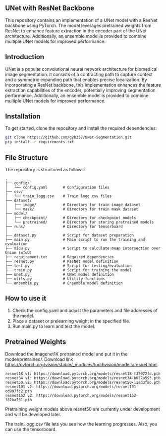 ## UNet with ResNet Backbone

This repository contains an implementation of a UNet model with a ResNet backbone using PyTorch. The model leverages pretrained weights from ResNet to enhance feature extraction in the encoder part of the UNet architecture. Additionally, an ensemble model is provided to combine multiple UNet models for improved performance.



## Introduction

UNet is a popular convolutional neural network architecture for biomedical image segmentation. It consists of a contracting path to capture context and a symmetric expanding path that enables precise localization. By incorporating a ResNet backbone, this implementation enhances the feature extraction capabilities of the encoder, potentially improving segmentation performance. Additionally, an ensemble model is provided to combine multiple UNet models for improved performance.



## Installation

To get started, clone the repository and install the required dependencies:

```bash
git clone https://github.com/gyb357/UNet-Segmentation.git
pip install -r requirements.txt
```



## File Structure
The repository is structured as follows:
```
.
├── config/
│   └── config.yaml       # Configuration files
├── csv/
│   └── train_logg.csv    # Train logg csv files
├── dataset/
│   ├── image/            # Directory for train image dataset
│   └── mask/             # Directory for train mask dataset
├── model/
│   ├── checkpoint/       # Directory for checkpoint models
│   └── pretrained/       # Directory for storing pretrained models
├── runs/                 # Directory for tensorboard
│
├── dataset.py            # Script for dataset preparation
├── main.py               # Main script to run the training and evaluation
├── miou.py               # Script to calculate mean Intersection over Union (mIoU)
├── requirement.txt       # Required dependencies
├── resnet.py             # ResNet model definition
├── test.py               # Script for testing/evaluation
├── train.py              # Script for training the model
├── unet.py               # UNet model definition
├── utils.py              # Utility functions
└── ensemble.py           # Ensemble model definition
```



## How to use it

1. Check the config.yaml and adjust the parameters and file addresses of the model.
2. Place a dataset or prelearning weight in the specified file.
3. Run main.py to learn and test the model.



## Pretrained Weights
Download the Imagenet1K pretrained model and put it in the model/pretrained/.
Download link
    https://pytorch.org/vision/stable/_modules/torchvision/models/resnet.html
    
    resnet18 v1: https://download.pytorch.org/models/resnet18-f37072fd.pth
    resnet34 v1: https://download.pytorch.org/models/resnet34-b627a593.pth
    resnet50 v2: https://download.pytorch.org/models/resnet50-11ad3fa6.pth
    resnet101 v2: https://download.pytorch.org/models/resnet101-cd907fc2.pth
    resnet152 v2: https://download.pytorch.org/models/resnet152-f82ba261.pth



Pretraining weight models above resnet50 are currently under development and will be developed later.

The train_logg.csv file lets you see how the learning progresses. Also, you can use the tensorboard.

